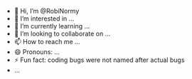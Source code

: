 - 👋 Hi, I’m @RobiNormy
- 👀 I’m interested in ...
- 🌱 I’m currently learning ...
- 💞️ I’m looking to collaborate on ...
- 📫 How to reach me ...
- 😄 Pronouns: ...
- ⚡ Fun fact: coding bugs were not named after actual bugs
- ...

<!---
RobiNormy/RobiNormy is a ✨ special ✨ repository because its `README.md` (this file) appears on your GitHub profile.
You can click the Preview link to take a look at your changes.
--->
